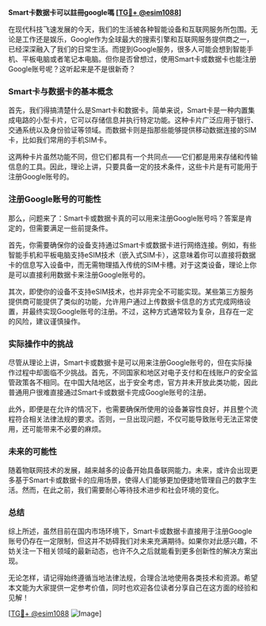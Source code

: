 **Smart卡数据卡可以註冊google嗎 [[TG💪+ @esim1088](https://t.me/s/esim1088)]**

在现代科技飞速发展的今天，我们的生活被各种智能设备和互联网服务所包围。无论是工作还是娱乐，Google作为全球最大的搜索引擎和互联网服务提供商之一，已经深深融入了我们的日常生活。而提到Google服务，很多人可能会想到智能手机、平板电脑或者笔记本电脑。但你是否曾想过，使用Smart卡或数据卡也能注册Google账号呢？这听起来是不是很新奇？

### Smart卡与数据卡的基本概念

首先，我们得搞清楚什么是Smart卡和数据卡。简单来说，Smart卡是一种内置集成电路的小型卡片，它可以存储信息并执行特定功能。这种卡片广泛应用于银行、交通系统以及身份验证等领域。而数据卡则是指那些能够提供移动数据连接的SIM卡，比如我们常用的手机SIM卡。

这两种卡片虽然功能不同，但它们都具有一个共同点——它们都是用来存储和传输信息的工具。因此，理论上讲，只要具备一定的技术条件，这些卡片是有可能用于注册Google账号的。

### 注册Google账号的可能性

那么，问题来了：Smart卡或数据卡真的可以用来注册Google账号吗？答案是肯定的，但需要满足一些前提条件。

首先，你需要确保你的设备支持通过Smart卡或数据卡进行网络连接。例如，有些智能手机和平板电脑支持eSIM技术（嵌入式SIM卡），这意味着你可以直接将数据卡的信息写入设备中，而无需物理插入传统的SIM卡槽。对于这类设备，理论上你是可以直接利用数据卡来注册Google账号的。

其次，即使你的设备不支持eSIM技术，也并非完全不可能实现。某些第三方服务提供商可能提供了类似的功能，允许用户通过上传数据卡信息的方式完成网络设置，并最终实现Google账号的注册。不过，这种方式通常较为复杂，且存在一定的风险，建议谨慎操作。

### 实际操作中的挑战

尽管从理论上讲，Smart卡或数据卡是可以用来注册Google账号的，但在实际操作过程中却面临不少挑战。首先，不同国家和地区对电子支付和在线账户的安全监管政策各不相同。在中国大陆地区，出于安全考虑，官方并未开放此类功能，因此普通用户很难直接通过Smart卡或数据卡完成Google账号的注册。

此外，即便是在允许的情况下，也需要确保所使用的设备兼容性良好，并且整个流程符合相关法律法规的要求。否则，一旦出现问题，不仅可能导致账号无法正常使用，还可能带来不必要的麻烦。

### 未来的可能性

随着物联网技术的发展，越来越多的设备开始具备联网能力。未来，或许会出现更多基于Smart卡或数据卡的应用场景，使得人们能够更加便捷地管理自己的数字生活。然而，在此之前，我们需要耐心等待技术进步和社会环境的变化。

### 总结

综上所述，虽然目前在国内市场环境下，Smart卡或数据卡直接用于注册Google账号仍存在一定限制，但这并不妨碍我们对未来充满期待。如果你对此感兴趣，不妨关注一下相关领域的最新动态，也许不久之后就能看到更多创新性的解决方案出现。

无论怎样，请记得始终遵循当地法律法规，合理合法地使用各类技术和资源。希望本文能为大家提供一定参考价值，同时也欢迎各位读者分享自己在这方面的经验和见解！

[[TG💪+ @esim1088](https://t.me/s/esim1088) ![Image](https://i.postimg.cc/4NQfJmqS/Snipaste-2025-05-13-00-14-12.png)]